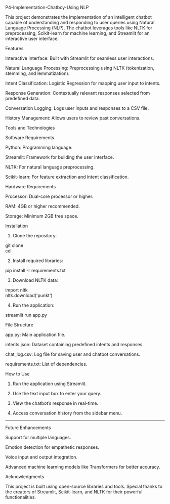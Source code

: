 P4-Implementation-Chatboy-Using NLP

This project demonstrates the implementation of an intelligent chatbot capable of understanding and responding to user queries using Natural Language Processing (NLP). The chatbot leverages tools like NLTK for preprocessing, Scikit-learn for machine learning, and Streamlit for an interactive user interface.




Features

Interactive Interface: Built with Streamlit for seamless user interactions.

Natural Language Processing: Preprocessing using NLTK (tokenization, stemming, and lemmatization).

Intent Classification: Logistic Regression for mapping user input to intents.

Response Generation: Contextually relevant responses selected from predefined data.

Conversation Logging: Logs user inputs and responses to a CSV file.

History Management: Allows users to review past conversations.




Tools and Technologies

Software Requirements

Python: Programming language.

Streamlit: Framework for building the user interface.

NLTK: For natural language preprocessing.

Scikit-learn: For feature extraction and intent classification.


Hardware Requirements

Processor: Dual-core processor or higher.

RAM: 4GB or higher recommended.

Storage: Minimum 2GB free space.





Installation

1. Clone the repository:

git clone <repository-url>  
cd <repository-folder>


2. Install required libraries:

pip install -r requirements.txt


3. Download NLTK data:

import nltk  
nltk.download('punkt')


4. Run the application:

streamlit run app.py



File Structure

app.py: Main application file.

intents.json: Dataset containing predefined intents and responses.

chat_log.csv: Log file for saving user and chatbot conversations.

requirements.txt: List of dependencies.





How to Use

1. Run the application using Streamlit.


2. Use the text input box to enter your query.


3. View the chatbot’s response in real-time.


4. Access conversation history from the sidebar menu.




---

Future Enhancements

Support for multiple languages.

Emotion detection for empathetic responses.

Voice input and output integration.

Advanced machine learning models like Transformers for better accuracy.




Acknowledgments

This project is built using open-source libraries and tools. Special thanks to the creators of Streamlit, Scikit-learn, and NLTK for their powerful functionalities.



